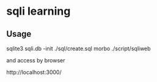 # sqli learning

## Usage

sqlite3 sqli.db -init ./sql/create.sql
morbo ./script/sqliweb

and access by browser

http://localhost:3000/
